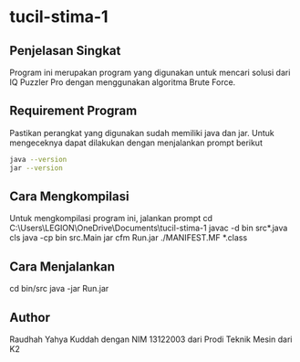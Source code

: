 # tucil-stima-1

## Penjelasan Singkat
Program ini merupakan program yang digunakan untuk mencari solusi dari IQ Puzzler Pro dengan 
menggunakan algoritma Brute Force.

## Requirement Program
Pastikan perangkat yang digunakan sudah memiliki java dan jar. Untuk mengeceknya dapat dilakukan dengan 
menjalankan prompt berikut

```sh
java --version
jar --version
```
## Cara Mengkompilasi
Untuk mengkompilasi program ini, jalankan prompt
cd C:\Users\LEGION\OneDrive\Documents\tucil-stima-1
javac -d bin src\*.java
cls
java -cp bin src.Main
jar cfm Run.jar ./MANIFEST.MF *.class

## Cara Menjalankan
cd bin/src
java -jar Run.jar

## Author
Raudhah Yahya Kuddah dengan NIM 13122003 dari Prodi Teknik Mesin dari K2